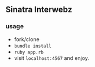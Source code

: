 ## Sinatra Interwebz

### usage
- fork/clone
- `bundle install`
- `ruby app.rb`
- visit `localhost:4567` and enjoy.
